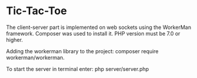 # Tic-Tac-Toe
The client-server part is implemented on web sockets using the WorkerMan framework. Composer was used to install it. PHP version must be 7.0 or higher.

Adding the workerman library to the project: composer require workerman/workerman.

To start the server in terminal enter: php server/server.php
